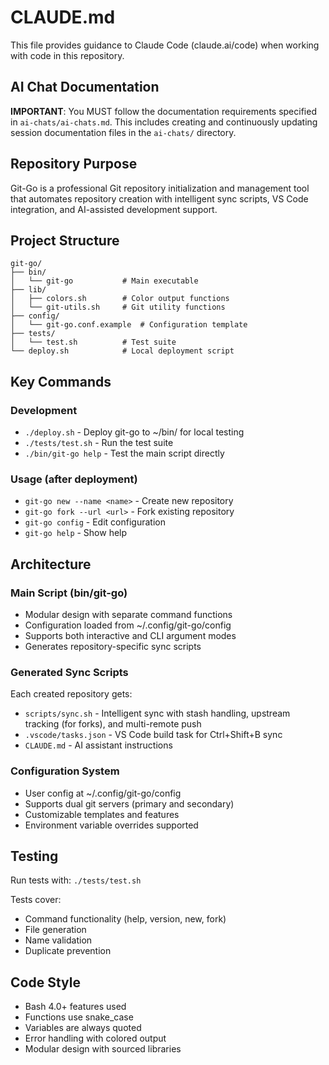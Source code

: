 # CLAUDE.md

This file provides guidance to Claude Code (claude.ai/code) when working with code in this repository.

## AI Chat Documentation

**IMPORTANT**: You MUST follow the documentation requirements specified in `ai-chats/ai-chats.md`. This includes creating and continuously updating session documentation files in the `ai-chats/` directory.

## Repository Purpose

Git-Go is a professional Git repository initialization and management tool that automates repository creation with intelligent sync scripts, VS Code integration, and AI-assisted development support.

## Project Structure

```
git-go/
├── bin/
│   └── git-go           # Main executable
├── lib/
│   ├── colors.sh        # Color output functions
│   └── git-utils.sh     # Git utility functions
├── config/
│   └── git-go.conf.example  # Configuration template
├── tests/
│   └── test.sh          # Test suite
└── deploy.sh            # Local deployment script
```

## Key Commands

### Development
- `./deploy.sh` - Deploy git-go to ~/bin/ for local testing
- `./tests/test.sh` - Run the test suite
- `./bin/git-go help` - Test the main script directly

### Usage (after deployment)
- `git-go new --name <name>` - Create new repository
- `git-go fork --url <url>` - Fork existing repository
- `git-go config` - Edit configuration
- `git-go help` - Show help

## Architecture

### Main Script (bin/git-go)
- Modular design with separate command functions
- Configuration loaded from ~/.config/git-go/config
- Supports both interactive and CLI argument modes
- Generates repository-specific sync scripts

### Generated Sync Scripts
Each created repository gets:
- `scripts/sync.sh` - Intelligent sync with stash handling, upstream tracking (for forks), and multi-remote push
- `.vscode/tasks.json` - VS Code build task for Ctrl+Shift+B sync
- `CLAUDE.md` - AI assistant instructions

### Configuration System
- User config at ~/.config/git-go/config
- Supports dual git servers (primary and secondary)
- Customizable templates and features
- Environment variable overrides supported

## Testing

Run tests with: `./tests/test.sh`

Tests cover:
- Command functionality (help, version, new, fork)
- File generation
- Name validation
- Duplicate prevention

## Code Style

- Bash 4.0+ features used
- Functions use snake_case
- Variables are always quoted
- Error handling with colored output
- Modular design with sourced libraries